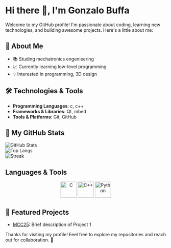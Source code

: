 # Hi there 👋, I'm Gonzalo Buffa

Welcome to my GitHub profile! I'm passionate about coding, learning new technologies, and building awesome projects. Here's a little about me:

## 🚀 About Me
- 📚 Studing mechatronics engenieering
- 📈 Currently learning low-level programming 
- 💡 Interested in programming, 3D design 

## 🛠️ Technologies & Tools
- **Programming Languages**: c, c++
- **Frameworks & Libraries**: Qt, mbed
- **Tools & Platforms**: Git, GitHub


## 💪 My GitHub Stats
<!---

-->

<p align="center">

![GitHub Stats](https://github-readme-stats.vercel.app/api?username=BuffaGonzalo&show_icons=true&theme=dark)  
![Top Langs](https://github-readme-stats.vercel.app/api/top-langs/?username=BuffaGonzalo&layout=compact&theme=dark)  
![Streak](https://github-readme-streak-stats.herokuapp.com?user=BuffaGonzalo&theme=dark)

</p>

## Languages & Tools

<p align="center">
  <img src="https://cdn.jsdelivr.net/gh/devicons/devicon/icons/c/c-original.svg" alt="C" width="50" height="50"/>
  <img src="https://cdn.simpleicons.org/cplusplus/00599C" alt="C++" width="50" height="50"/>
  <img src="https://cdn.simpleicons.org/python/3776AB" alt="Python" width="50" height="50"/>
  <!-- …otros… -->
</p>



<!--

## 📊 GitHub Stats
[![Top Langs](https://github-readme-stats.vercel.app/api/top-langs/?username=YOUR_USERNAME&layout=compact)](https://github.com/anuraghazra/github-readme-stats)
![Your GitHub stats](https://github-readme-stats.vercel.app/api?username=BuffaGonzalo&show_icons=true&theme=radical)

[![GitHub Streak](https://streak-stats.demolab.com?user=BuffaGonzalo&theme=dark&hide_border=true&short_numbers=true)](https://git.io/streak-stats)
-->
## 🌟 Featured Projects
- [MCC25](#): Brief description of Project 1
<!-- - [Project Name 2](#): Brief description of Project 2 -->
<!--
## 🌐 Let's Connect
- [LinkedIn](#)
- [Twitter](#)
- [Personal Website/Portfolio](#)
-->

Thanks for visiting my profile! Feel free to explore my repositories and reach out for collaboration. 🚀
